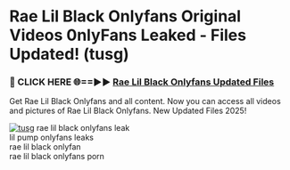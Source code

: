 # Rae Lil Black Onlyfans Original Videos 0nlyFans Leaked - Files Updated! (tusg)

<h3>🔴 CLICK HERE 🌐==►► <a href="https://tinyurl.com/2wckxsce" rel="nofollow">Rae Lil Black Onlyfans Updated Files</a></h3>

Get Rae Lil Black Onlyfans and all content. Now you can access all videos and pictures of Rae Lil Black Onlyfans. New Updated Files 2025!

[![tusg](https://i.imgur.com/AFduVYN.gif)](https://tinyurl.com/2wckxsce)
rae lil black onlyfans leak<br>
lil pump onlyfans leaks<br>
rae lil black onlyfan<br>
rae lil black onlyfans porn